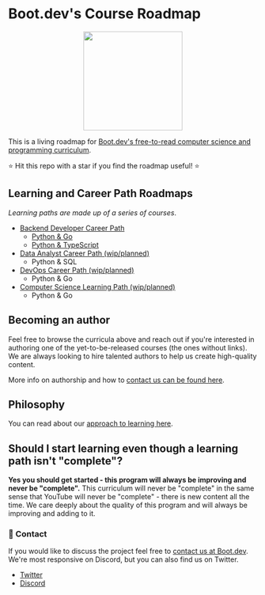 # Boot.dev's Course Roadmap

<p align="center">
  <img src="https://github.com/bootdotdev/bootdev/assets/4583705/7a1184f1-bb43-45fa-a363-f18f8309056f" style="width:200px;" />
</p>

This is a living roadmap for [Boot.dev's free-to-read computer science and programming curriculum](https://www.boot.dev).

⭐ Hit this repo with a star if you find the roadmap useful! ⭐

## Learning and Career Path Roadmaps

_Learning paths are made up of a series of courses_.

- [Backend Developer Career Path](paths/backend.md)
  - [Python & Go](https://www.boot.dev/tracks/backend-python-golang)
  - [Python & TypeScript](https://www.boot.dev/tracks/backend-python-typescript)
- [Data Analyst Career Path (wip/planned)](paths/data-analyst.md)
  - Python & SQL
- [DevOps Career Path (wip/planned)](paths/devops.md)
  - Python & Go
- [Computer Science Learning Path (wip/planned)](paths/computer-science.md)
  - Python & Go

## Becoming an author

Feel free to browse the curricula above and reach out if you're interested in authoring one of the yet-to-be-released courses (the ones without links). We are always looking to hire talented authors to help us create high-quality content.

More info on authorship and how to [contact us can be found here](https://blog.boot.dev/create-a-course/).

## Philosophy

You can read about our [approach to learning here](https://blog.boot.dev/about/).

## Should I start learning even though a learning path isn't "complete"?

**Yes you should get started - this program will always be improving and never be "complete".** This curriculum will never be "complete" in the same sense that YouTube will never be "complete" - there is new content all the time. We care deeply about the quality of this program and will always be improving and adding to it.

### 💬 Contact

If you would like to discuss the project feel free to [contact us at Boot.dev](https://blog.boot.dev/contact/). We're most responsive on Discord, but you can also find us on Twitter.

- [Twitter](https://twitter.com/bootdotdev)
- [Discord](https://www.boot.dev/community)

